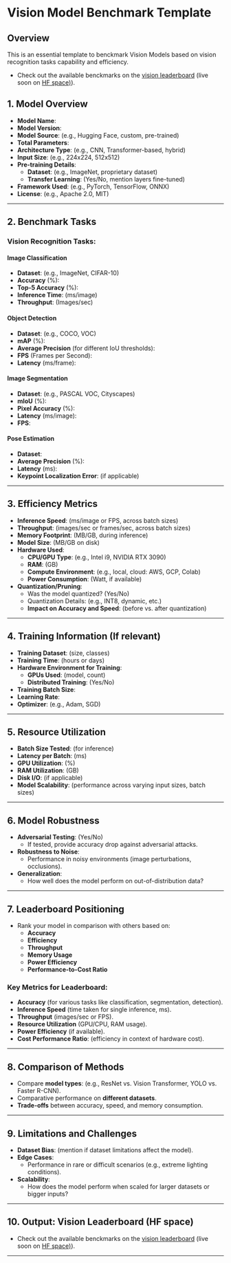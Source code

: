 # Vision Model Benchmark Template

## **Overview**

This is an essential template to benckmark Vision Models based on vision recognition tasks capability and efficiency.

- Check out the available benckmarks on the [vision leaderboard](./Vision-Foundation-Models-Leaderboard.md) (live soon on [HF space)](https://huggingface.co/spaces)).

## 1. **Model Overview**  
- **Model Name**:  
- **Model Version**:  
- **Model Source**: (e.g., Hugging Face, custom, pre-trained)  
- **Total Parameters**:  
- **Architecture Type**: (e.g., CNN, Transformer-based, hybrid)  
- **Input Size**: (e.g., 224x224, 512x512)  
- **Pre-training Details**:  
  - **Dataset**: (e.g., ImageNet, proprietary dataset)  
  - **Transfer Learning**: (Yes/No, mention layers fine-tuned)  
- **Framework Used**: (e.g., PyTorch, TensorFlow, ONNX)  
- **License**: (e.g., Apache 2.0, MIT)  

---

## 2. **Benchmark Tasks**  
### Vision Recognition Tasks:  
#### Image Classification  
  - **Dataset**: (e.g., ImageNet, CIFAR-10)  
  - **Accuracy** (%):  
  - **Top-5 Accuracy** (%):  
  - **Inference Time**: (ms/image)  
  - **Throughput**: (Images/sec)

#### Object Detection  
  - **Dataset**: (e.g., COCO, VOC)  
  - **mAP** (%):  
  - **Average Precision** (for different IoU thresholds):  
  - **FPS** (Frames per Second):  
  - **Latency** (ms/frame):  

#### Image Segmentation  
  - **Dataset**: (e.g., PASCAL VOC, Cityscapes)  
  - **mIoU** (%):  
  - **Pixel Accuracy** (%):  
  - **Latency** (ms/image):  
  - **FPS**:  

#### Pose Estimation  
  - **Dataset**:  
  - **Average Precision** (%):  
  - **Latency** (ms):  
  - **Keypoint Localization Error**: (if applicable)

---

## 3. **Efficiency Metrics**  
- **Inference Speed**: (ms/image or FPS, across batch sizes)  
- **Throughput**: (images/sec or frames/sec, across batch sizes)  
- **Memory Footprint**: (MB/GB, during inference)  
- **Model Size**: (MB/GB on disk)  
- **Hardware Used**:  
  - **CPU/GPU Type**: (e.g., Intel i9, NVIDIA RTX 3090)  
  - **RAM**: (GB)  
  - **Compute Environment**: (e.g., local, cloud: AWS, GCP, Colab)  
  - **Power Consumption**: (Watt, if available)  
- **Quantization/Pruning**:  
  - Was the model quantized? (Yes/No)  
  - Quantization Details: (e.g., INT8, dynamic, etc.)  
  - **Impact on Accuracy and Speed**: (before vs. after quantization)

---

## 4. **Training Information** (If relevant)  
- **Training Dataset**: (size, classes)  
- **Training Time**: (hours or days)  
- **Hardware Environment for Training**:  
  - **GPUs Used**: (model, count)  
  - **Distributed Training**: (Yes/No)  
- **Training Batch Size**:  
- **Learning Rate**:  
- **Optimizer**: (e.g., Adam, SGD)

---

## 5. **Resource Utilization**  
- **Batch Size Tested**: (for inference)  
- **Latency per Batch**: (ms)  
- **GPU Utilization**: (%)  
- **RAM Utilization**: (GB)  
- **Disk I/O**: (if applicable)  
- **Model Scalability**: (performance across varying input sizes, batch sizes)  

---

## 6. **Model Robustness**  
- **Adversarial Testing**: (Yes/No)  
  - If tested, provide accuracy drop against adversarial attacks.  
- **Robustness to Noise**:  
  - Performance in noisy environments (image perturbations, occlusions).  
- **Generalization**:  
  - How well does the model perform on out-of-distribution data?

---

## 7. **Leaderboard Positioning**  
- Rank your model in comparison with others based on:  
  - **Accuracy**  
  - **Efficiency**  
  - **Throughput**  
  - **Memory Usage**  
  - **Power Efficiency**  
  - **Performance-to-Cost Ratio**

### Key Metrics for Leaderboard:
- **Accuracy** (for various tasks like classification, segmentation, detection).  
- **Inference Speed** (time taken for single inference, ms).  
- **Throughput** (images/sec or FPS).  
- **Resource Utilization** (GPU/CPU, RAM usage).  
- **Power Efficiency** (if available).  
- **Cost Performance Ratio**: (efficiency in context of hardware cost).

---

## 8. **Comparison of Methods**  
- Compare **model types**: (e.g., ResNet vs. Vision Transformer, YOLO vs. Faster R-CNN).  
- Comparative performance on **different datasets**.  
- **Trade-offs** between accuracy, speed, and memory consumption.  

---

## 9. **Limitations and Challenges**  
- **Dataset Bias**: (mention if dataset limitations affect the model).  
- **Edge Cases**:  
  - Performance in rare or difficult scenarios (e.g., extreme lighting conditions).  
- **Scalability**:  
  - How does the model perform when scaled for larger datasets or bigger inputs?

---

## 10. Output: Vision Leaderboard (HF space)


- Check out the available benckmarks on the [vision leaderboard](./Vision-Foundation-Models-Leaderboard.md) (live soon on [HF space)](https://huggingface.co/spaces)).

---

